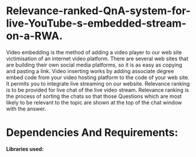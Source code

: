 # Relevance-ranked-QnA-system-for-live-YouTube-s-embedded-stream-on-a-RWA.
Video embedding is the method of adding a video player to our web site victimisation of an internet video platform. There are several web sites that are building their own social media platforms, so it is as easy as copying and pasting a link. Video inserting works by adding associate degree embed code from your video hosting platform to the code of your web site. It permits you to integrate live streaming on our website.
Relevance ranking is to be provided for live chat of the live video stream. Relevance ranking is the process of sorting the chats so that those Questions which are most likely to be relevant to the topic are shown at the top of the chat window with the answer.
# Dependencies And Requirements:
**Libraries used:**
